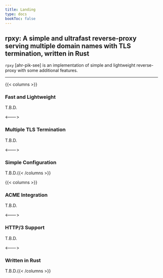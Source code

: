 ```yaml
---
title: Landing
type: docs
bookToc: false
---
```


## rpxy: A simple and ultrafast reverse-proxy serving multiple domain names with TLS termination, written in Rust

`rpxy` [ahr-pik-see] is an implementation of simple and lightweight reverse-proxy with some additional features.

----

{{< columns >}}

### Fast and Lightweight

T.B.D.

<--->

### Multiple TLS Termination

T.B.D.

<--->

### Simple Configuration

T.B.D.{{< /columns >}}

{{< columns >}}

### ACME Integration

T.B.D.

<--->

### HTTP/3 Support

T.B.D.

<--->

### Written in Rust

T.B.D.{{< /columns >}}
